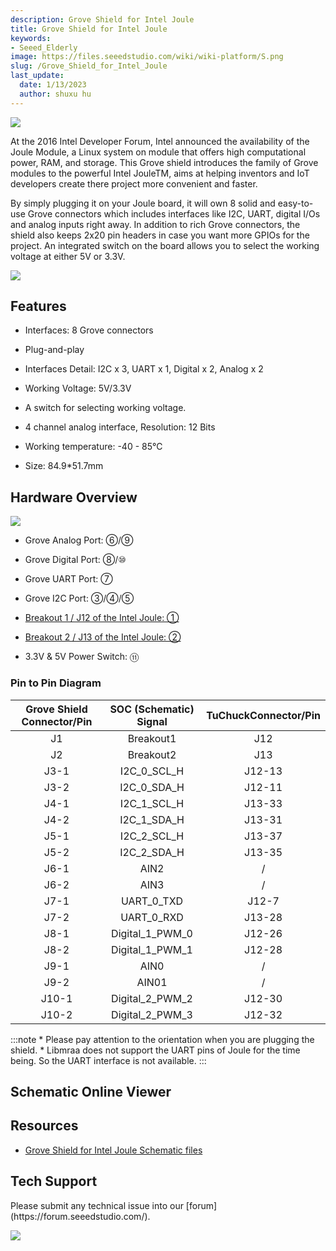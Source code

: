 ```yaml
---
description: Grove Shield for Intel Joule
title: Grove Shield for Intel Joule
keywords:
- Seeed_Elderly
image: https://files.seeedstudio.com/wiki/wiki-platform/S.png
slug: /Grove_Shield_for_Intel_Joule
last_update:
  date: 1/13/2023
  author: shuxu hu
---
```



![](https://files.seeedstudio.com/wiki/Grove_Shield_for_Intel_Joule/img/1.jpg)

At the 2016 Intel Developer Forum, Intel announced the availability of the Joule Module, a Linux system on module that offers high computational power, RAM, and storage. This Grove shield introduces the family of Grove modules to the powerful Intel JouleTM, aims at helping inventors and IoT developers create there project more convenient and faster.

By simply plugging it on your Joule board, it will own 8 solid and easy-to-use Grove connectors which includes interfaces like I2C, UART, digital I/Os and analog inputs right away. In addition to rich Grove connectors, the shield also keeps 2x20 pin headers in case you want more GPIOs for the project. An integrated switch on the board allows you to select the working voltage at either 5V or 3.3V.


[![](https://files.seeedstudio.com/wiki/Seeed-WiKi/docs/images/get_one_now.png)](https://www.seeedstudio.com/Grove-Shield-for-Intel-Joule-p-2782.html)

## Features

- Interfaces: 8 Grove connectors

- Plug-and-play

- Interfaces Detail: I2C x 3, UART x 1, Digital x 2, Analog x 2

- Working Voltage: 5V/3.3V

- A switch for selecting working voltage.

- 4 channel analog interface,  Resolution: 12 Bits

- Working temperature: -40 - 85℃

- Size: 84.9*51.7mm

## Hardware Overview

![](https://files.seeedstudio.com/wiki/Grove_Shield_for_Intel_Joule/img/Grove%20Shield%20for%20intel%20Joule%20Pin.png)

- Grove Analog Port: ⑥/⑨

- Grove Digital Port: ⑧/⑩

- Grove UART Port: ⑦

- Grove I2C Port: ③/④/⑤

- [Breakout 1 / J12 of the Intel Joule: ①](https://www.intel.com/content/www/us/en/support/boards-and-kits/000022494.html)

- [Breakout 2 / J13 of the Intel Joule: ②](https://www.intel.com/content/www/us/en/support/boards-and-kits/000022494.html)

- 3.3V & 5V Power Switch: ⑪

### Pin to Pin Diagram
|Grove Shield Connector/Pin|SOC (Schematic) Signal|TuChuckConnector/Pin
|:---:|:---:|:---:|
|J1|Breakout1|J12|
|J2|Breakout2|J13|
|J3-1|I2C_0_SCL_H|J12-13|
|J3-2|I2C_0_SDA_H|J12-11|
|J4-1|I2C_1_SCL_H|J13-33|
|J4-2|I2C_1_SDA_H|J13-31|
|J5-1|I2C_2_SCL_H|J13-37|
|J5-2|I2C_2_SDA_H|J13-35|
|J6-1|AIN2|/|
|J6-2|AIN3|/|
|J7-1|UART_0_TXD|J12-7|
|J7-2|UART_0_RXD|J13-28|
|J8-1|Digital_1_PWM_0|J12-26|
|J8-2|Digital_1_PWM_1|J12-28|
|J9-1|AIN0|/|
|J9-2|AIN01|/|
|J10-1|Digital_2_PWM_2|J12-30|
|J10-2|Digital_2_PWM_3|J12-32|


:::note
    * Please pay attention to the orientation when you are plugging the shield.
    * Libmraa does not support the UART pins of Joule for the time being. So the UART interface is not available.
:::

## Schematic Online Viewer

<div className="altium-ecad-viewer" data-project-src="https://github.com/SeeedDocument/Grove_Shield_for_Intel_Joule/tree/master/res" style={{borderRadius: '0px 0px 4px 4px', height: 500, borderStyle: 'solid', borderWidth: 1, borderColor: 'rgb(241, 241, 241)', overflow: 'hidden', maxWidth: 1280, maxHeight: 700, boxSizing: 'border-box'}}>
</div>



## Resources

* [Grove Shield for Intel Joule Schematic files](https://github.com/SeeedDocument/Grove_Shield_for_Intel_Joule/tree/master/res)

## Tech Support
<div>
  Please submit any technical issue into our [forum](https://forum.seeedstudio.com/). <br /><p style={{textAlign: 'center'}}><a href="https://www.seeedstudio.com/act-4.html?utm_source=wiki&utm_medium=wikibanner&utm_campaign=newproducts" target="_blank"><img src="https://files.seeedstudio.com/wiki/Wiki_Banner/new_product.jpg" /></a></p>
</div>
